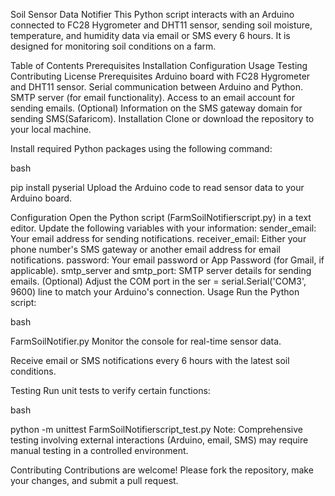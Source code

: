 Soil Sensor Data Notifier
This Python script interacts with an Arduino connected to FC28 Hygrometer and DHT11 sensor, sending soil moisture, temperature, and humidity data via email or SMS every 6 hours. It is designed for monitoring soil conditions on a farm.

Table of Contents
Prerequisites
Installation
Configuration
Usage
Testing
Contributing
License
Prerequisites
Arduino board with FC28 Hygrometer and DHT11 sensor.
Serial communication between Arduino and Python.
SMTP server (for email functionality).
Access to an email account for sending emails.
(Optional) Information on the SMS gateway domain for sending SMS(Safaricom).
Installation
Clone or download the repository to your local machine.

Install required Python packages using the following command:

bash

pip install pyserial
Upload the Arduino code to read sensor data to your Arduino board.

Configuration
Open the Python script (FarmSoilNotifierscript.py) in a text editor.
Update the following variables with your information:
sender_email: Your email address for sending notifications.
receiver_email: Either your phone number's SMS gateway or another email address for email notifications.
password: Your email password or App Password (for Gmail, if applicable).
smtp_server and smtp_port: SMTP server details for sending emails.
(Optional) Adjust the COM port in the ser = serial.Serial('COM3', 9600) line to match your Arduino's connection.
Usage
Run the Python script:

bash

FarmSoilNotifier.py
Monitor the console for real-time sensor data.

Receive email or SMS notifications every 6 hours with the latest soil conditions.

Testing
Run unit tests to verify certain functions:

bash

python -m unittest FarmSoilNotifierscript_test.py
Note: Comprehensive testing involving external interactions (Arduino, email, SMS) may require manual testing in a controlled environment.

Contributing
Contributions are welcome! Please fork the repository, make your changes, and submit a pull request.

